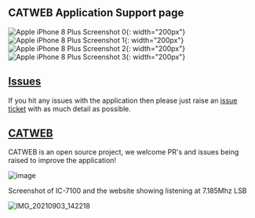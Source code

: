 ## CATWEB Application Support page

![Apple iPhone 8 Plus Screenshot 0](https://user-images.githubusercontent.com/6131216/145160460-506babfb-0b71-46c6-a316-c181549fd6fc.png){: width="200px"}
![Apple iPhone 8 Plus Screenshot 1](https://user-images.githubusercontent.com/6131216/145160466-68b02f35-4d71-49c1-9ae6-c3aa390b87d8.png){: width="200px"}
![Apple iPhone 8 Plus Screenshot 2](https://user-images.githubusercontent.com/6131216/145160472-27ee85ef-3210-49be-9aea-d07af81c71e2.png){: width="200px"}
![Apple iPhone 8 Plus Screenshot 3](https://user-images.githubusercontent.com/6131216/145160476-45c3e6bb-6df7-44e3-8ed0-308e05204f56.png){: width="200px"}

## [Issues](https://github.com/cconstab/catweb/issues)
If you hit any issues with the application then please just raise an [issue ticket](https://github.com/cconstab/catweb/issues) with as much detail as possible.

## [CATWEB](https://github.com/cconstab/catweb#readme)
CATWEB is an open source project, we welcome PR's and issues being raised to improve the application!

![image](https://user-images.githubusercontent.com/6131216/143327480-275d1d74-9e31-40f9-92e6-85d7f4202304.png)

Screenshot of IC-7100 and the website showing listening at 7.185Mhz LSB

![IMG_20210903_142218](https://user-images.githubusercontent.com/6131216/132066553-28544268-82c9-4ed9-ac91-151c71cc1070.jpg)



